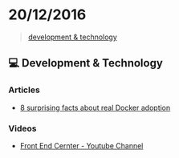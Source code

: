 # 20/12/2016

> [development & technology](#development--technology)

## :computer: Development & Technology

### Articles
- [8 surprising facts about real Docker adoption](https://www.datadoghq.com/docker-adoption/)

### Videos
- [Front End Cernter - Youtube Channel](https://www.youtube.com/channel/UCbxzdZTDn4YB4Z-ukch2ivw)
